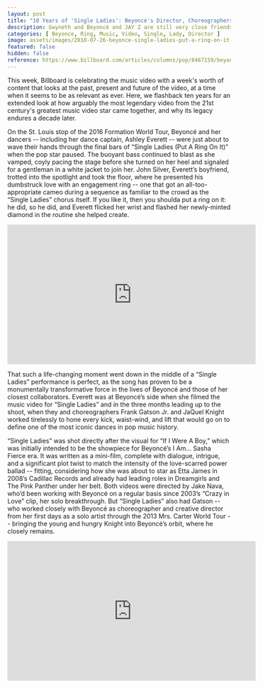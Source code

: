 ```yaml
---
layout: post
title: "10 Years of 'Single Ladies': Beyoncé's Director, Choreographers & More Put a Ring on Her Iconic Music Video"
description: Gwyneth and Beyoncé and JAY Z are still very close friends so none of this makes any sense
categories: [ Beyonce, Ring, Music, Video, Single, Lady, Director ]
image: assets/images/2018-07-26-beyonce-single-ladies-put-a-ring-on-it-oral-history.jpg
featured: false
hidden: false
reference: https://www.billboard.com/articles/columns/pop/8467159/beyonce-single-ladies-put-a-ring-on-it-oral-history
---
```

This week, Billboard is celebrating the music video with a week's worth of content that looks at the past, present and future of the video, at a time when it seems to be as relevant as ever. Here, we flashback ten years for an extended look at how arguably the most legendary video from the 21st century's greatest music video star came together, and why its legacy endures a decade later. 

On the St. Louis stop of the 2016 Formation World Tour, Beyoncé and her dancers -- including her dance captain, Ashley Everett -- were just about to wave their hands through the final bars of “Single Ladies (Put A Ring On It)” when the pop star paused. The buoyant bass continued to blast as she vamped, coyly pacing the stage before she turned on her heel and signaled for a gentleman in a white jacket to join her. John Silver, Everett’s boyfriend, trotted into the spotlight and took the floor, where he presented his dumbstruck love with an engagement ring -- one that got an all-too-appropriate cameo during a sequence as familiar to the crowd as the “Single Ladies” chorus itself. If you like it, then you shoulda put a ring on it: he did, so he did, and Everett flicked her wrist and flashed her newly-minted diamond in the routine she helped create.

<iframe width="560" height="315" src="https://www.youtube.com/embed/34ebORHCixQ" frameborder="0" allow="autoplay; encrypted-media" allowfullscreen></iframe>

That such a life-changing moment went down in the middle of a “Single Ladies” performance is perfect, as the song has proven to be a monumentally transformative force in the lives of Beyoncé and those of her closest collaborators. Everett was at Beyoncé’s side when she filmed the music video for “Single Ladies” and in the three months leading up to the shoot, when they and choreographers Frank Gatson Jr. and JaQuel Knight worked tirelessly to hone every kick, waist-wind, and lift that would go on to define one of the most iconic dances in pop music history.

“Single Ladies” was shot directly after the visual for “If I Were A Boy,” which was initially intended to be the showpiece for Beyoncé’s I Am… Sasha Fierce era. It was written as a mini-film, complete with dialogue, intrigue, and a significant plot twist to match the intensity of the love-scarred power ballad -- fitting, considering how she was about to star as Etta James in 2008’s Cadillac Records and already had leading roles in Dreamgirls and The Pink Panther under her belt. Both videos were directed by Jake Nava, who’d been working with Beyoncé on a regular basis since 2003’s “Crazy in Love” clip, her solo breakthrough. But “Single Ladies” also had Gatson -- who worked closely with Beyoncé as choreographer and creative director from her first days as a solo artist through the 2013 Mrs. Carter World Tour -- bringing the young and hungry Knight into Beyoncé’s orbit, where he closely remains.

<iframe width="560" height="315" src="https://www.youtube.com/embed/4m1EFMoRFvY" frameborder="0" allow="autoplay; encrypted-media" allowfullscreen></iframe>
